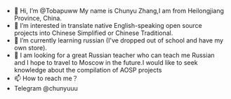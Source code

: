 - 👋 Hi, I’m @Tobapuww My name is Chunyu Zhang,I am from Heilongjiang Province, China.
- 👀 I’m interested in translate native English-speaking open source projects into Chinese Simplified or Chinese Traditional.
- 🌱 I’m currently learning russian (I've dropped out of school and have my own store).
- 💞️ I am looking for a great Russian teacher who can teach me Russian and I hope to travel to Moscow in the future.I would like to seek knowledge about the compilation of AOSP projects
- 📫 How to reach me？
- Telegram @chunyuuu 

<!---
Tobapuww/Tobapuww is a ✨ special ✨ repository because its `README.md` (this file) appears on your GitHub profile.
You can click the Preview link to take a look at your changes.
--->
